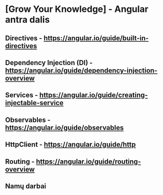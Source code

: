 # [Grow Your Knowledge] - Angular antra dalis

## Directives - https://angular.io/guide/built-in-directives

## Dependency Injection (DI) - https://angular.io/guide/dependency-injection-overview

## Services - https://angular.io/guide/creating-injectable-service

## Observables - https://angular.io/guide/observables

## HttpClient - https://angular.io/guide/http

## Routing - https://angular.io/guide/routing-overview

## Namų darbai
